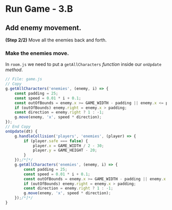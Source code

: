 # Run Game - 3.B

## Add enemy movement.

**(Step 2/2)** Move all the enemies back and forth.

### Make the enemies move. 

In `room.js` we need to put a `getAllCharacters` _function_ inside our `onUpdate` _method_.

```javascript
// File: game.js
// Copy
g.getAllCharacters('enemies', (enemy, i) => {
	const padding = 25;
	const speed = 0.01 * i + 0.1;
	const outOfBounds = enemy.x >= GAME_WIDTH - padding || enemy.x <= padding;
	if (outOfBounds) enemy.right = enemy.x > padding;
	const direction = enemy.right ? 1 : -1;
	g.move(enemy, 'x', speed * direction);
});
// End Copy
onUpdate(dt) {
	g.handleCollision('players', 'enemies', (player) => {
		if (player.safe === false) {
			player.x = GAME_WIDTH / 2 - 30;
			player.y = GAME_HEIGHT - 20;
		}
	});/*[*/
	g.getAllCharacters('enemies', (enemy, i) => {
		const padding = 25;
		const speed = 0.01 * i + 0.1;
		const outOfBounds = enemy.x >= GAME_WIDTH - padding || enemy.x <= padding;
		if (outOfBounds) enemy.right = enemy.x > padding;
		const direction = enemy.right ? 1 : -1;
		g.move(enemy, 'x', speed * direction);
	});/*]*/
}
```
